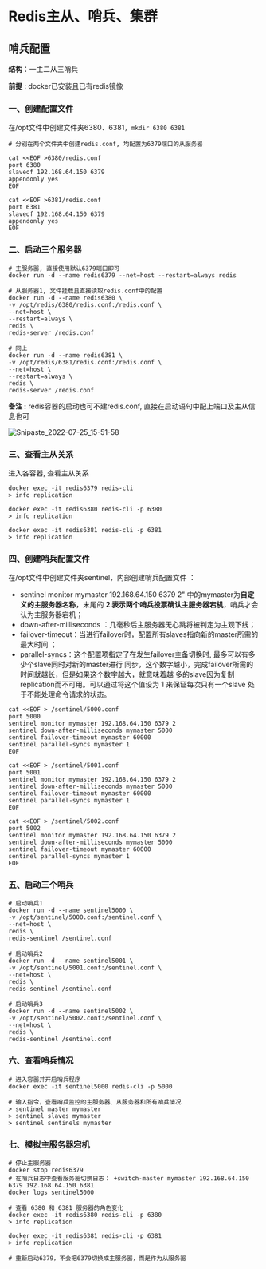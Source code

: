 # Redis主从、哨兵、集群









## 哨兵配置

**结构**：一主二从三哨兵

**前提** : docker已安装且已有redis镜像



### 一、创建配置文件

在/opt文件中创建文件夹6380、6381，`mkdir 6380 6381`

```
# 分别在两个文件夹中创建redis.conf, 均配置为6379端口的从服务器

cat <<EOF >6380/redis.conf
port 6380
slaveof 192.168.64.150 6379
appendonly yes
EOF

cat <<EOF >6381/redis.conf
port 6381
slaveof 192.168.64.150 6379
appendonly yes
EOF
```



### 二、启动三个服务器

```
# 主服务器, 直接使用默认6379端口即可
docker run -d --name redis6379 --net=host --restart=always redis 

# 从服务器1, 文件挂载且直接读取redis.conf中的配置
docker run -d --name redis6380 \
-v /opt/redis/6380/redis.conf:/redis.conf \
--net=host \
--restart=always \
redis \
redis-server /redis.conf

# 同上
docker run -d --name redis6381 \
-v /opt/redis/6381/redis.conf:/redis.conf \
--net=host \
--restart=always \
redis \
redis-server /redis.conf
```



**备注 :** redis容器的启动也可不建redis.conf, 直接在启动语句中配上端口及主从信息也可

![Snipaste_2022-07-25_15-51-58](E:\doc_repo\005-redis\redis主从哨兵集群\images\Snipaste_2022-07-25_15-51-58.png)



### 三、查看主从关系

进入各容器, 查看主从关系

```
docker exec -it redis6379 redis-cli
> info replication

docker exec -it redis6380 redis-cli -p 6380
> info replication

docker exec -it redis6381 redis-cli -p 6381
> info replication
```





### 四、创建哨兵配置文件

在/opt文件中创建文件夹sentinel，内部创建哨兵配置文件 ：

- sentinel monitor mymaster 192.168.64.150 6379 2" 中的mymaster为**自定义的主服务器名称**，末尾的 **2 表示两个哨兵投票确认主服务器宕机**，哨兵才会认为主服务器宕机；
- down-after-milliseconds ：几毫秒后主服务器无心跳将被判定为主观下线；
- failover-timeout：当进行failover时，配置所有slaves指向新的master所需的最大时间 ；
- parallel-syncs：这个配置项指定了在发生failover主备切换时, 最多可以有多少个slave同时对新的master进行 同步，这个数字越小，完成failover所需的时间就越长，但是如果这个数字越大，就意味着越 多的slave因为复制replication而不可用。可以通过将这个值设为 1 来保证每次只有一个slave 处于不能处理命令请求的状态。
  

```
cat <<EOF > /sentinel/5000.conf
port 5000
sentinel monitor mymaster 192.168.64.150 6379 2
sentinel down-after-milliseconds mymaster 5000
sentinel failover-timeout mymaster 60000
sentinel parallel-syncs mymaster 1
EOF

cat <<EOF > /sentinel/5001.conf
port 5001
sentinel monitor mymaster 192.168.64.150 6379 2
sentinel down-after-milliseconds mymaster 5000
sentinel failover-timeout mymaster 60000
sentinel parallel-syncs mymaster 1
EOF

cat <<EOF > /sentinel/5002.conf
port 5002
sentinel monitor mymaster 192.168.64.150 6379 2
sentinel down-after-milliseconds mymaster 5000
sentinel failover-timeout mymaster 60000
sentinel parallel-syncs mymaster 1
EOF
```



### 五、启动三个哨兵



```
# 启动哨兵1
docker run -d --name sentinel5000 \
-v /opt/sentinel/5000.conf:/sentinel.conf \
--net=host \
redis \
redis-sentinel /sentinel.conf

# 启动哨兵2
docker run -d --name sentinel5001 \
-v /opt/sentinel/5001.conf:/sentinel.conf \
--net=host \
redis \
redis-sentinel /sentinel.conf

# 启动哨兵3
docker run -d --name sentinel5002 \
-v /opt/sentinel/5002.conf:/sentinel.conf \
--net=host \
redis \
redis-sentinel /sentinel.conf
```



### 六、查看哨兵情况

```
# 进入容器并开启哨兵程序
docker exec -it sentinel5000 redis-cli -p 5000

# 输入指令，查看哨兵监控的主服务器、从服务器和所有哨兵情况
> sentinel master mymaster
> sentinel slaves mymaster
> sentinel sentinels mymaster
```



### 七、模拟主服务器宕机

```
# 停止主服务器
docker stop redis6379
# 在哨兵日志中查看服务器切换日志： +switch-master mymaster 192.168.64.150 6379 192.168.64.150 6381
docker logs sentinel5000

# 查看 6380 和 6381 服务器的角色变化
docker exec -it redis6380 redis-cli -p 6380
> info replication

docker exec -it redis6381 redis-cli -p 6381
> info replication

# 重新启动6379，不会把6379切换成主服务器，而是作为从服务器

```



